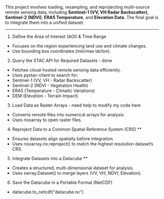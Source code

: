 
 This project involves loading, resampling, and reprojecting multi-source remote sensing data, including **Sentinel-1 (VV, VH Radar Backscatter)**, **Sentinel-2 (NDVI)**, **ERA5 Temperature**, and **Elevation Data**.
 The final goal is to integrate them into a unified dataset.

---

1. Define the Area of Interest (AOI) & Time Range

- Focuses on the region experiencing land use and climate changes.
- Use bounding box coordinates (min/max lat/lon).


2. Query the STAC API for Required Datasets - done
- Fetches cloud-hosted remote sensing data efficiently.
- Uses pystac-client to search for:
- Sentinel-1 (VV, VH - Radar Backscatter)
- Sentinel-2 (NDVI - Vegetation Health)
- ERA5 (Temperature - Climatic Variations)
- DEM (Elevation - Terrain Impact)

3. Load Data as Raster Arrays - need help to modify my code here
-  Converts remote files into numerical arrays for analysis.
-  Uses rioxarray to open raster files.


4. Reproject Data to a Common Spatial Reference System (CRS) ** 
-  Ensures datasets align spatially before integration.
-  Uses rioxarray.rio.reproject() to match the highest resolution dataset’s CRS.


5. Integrate Datasets into a Datacube ** 
-  Creates a structured, multi-dimensional dataset for analysis.
-  Uses xarray.Dataset() to merge layers (VV, VH, NDVI, Elevation).


6. Save the Datacube in a Portable Format (NetCDF)
-  datacube.to_netcdf("datacube.nc")
